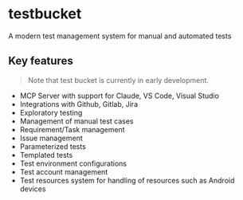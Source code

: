 # testbucket

A modern test management system for manual and automated tests

## Key features

> Note that test bucket is currently in early development. 

- MCP Server with support for Claude, VS Code, Visual Studio
- Integrations with Github, Gitlab, Jira
- Exploratory testing
- Management of manual test cases
- Requirement/Task management
- Issue management
- Parameterized tests
- Templated tests
- Test environment configurations
- Test account management
- Test resources system for handling of resources such as Android devices
